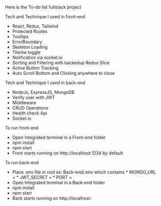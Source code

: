 Here is the To-do list fullstack project 

Tech and Technique I used in front-end
* React, Redux, Tailwind
* Protected Routes
* Tooltips
* ErrorBoundary
* Skeleton Loading
* Theme toggle
* Notification via socket.io
* Sorting and Filtering with backedup Redux Slice
* Active Button Tracking
* Auto Scroll Bottom and Clicking anywhere to close

Tech and Technique I used in back-end
* NodeJs, ExpressJS, MongoDB
* Verify user with JWT
* Middleware
* CRUD Operations
* Health check Api
* Socket.io

To run front-end 
* Open Integrated terminal in a Front-end folder
* npm install
* npm start
* Front starts running on http://localhost:1234 by default

To run back-end
* Place .env file in root ex: Back-end/.env which contains
      * MONGO_URL =  <YOUR MONGODB CONNECTION URL>
      * JWT_SECRET = <YOUR SCERCT KEY>
      * PORT = <YOUR PORT NUMBER>
* Open Integrated terminal in a Back-end folder
* npm install
* npm start
* Back starts running on http://localhost:<PORT>




